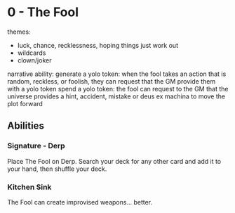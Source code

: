 # 0 - The Fool

themes:
 - luck, chance, recklessness, hoping things just work out
 - wildcards
 - clown/joker

narrative ability:
generate a yolo token: when the fool takes an action that is random, reckless, or foolish, they can request that the GM provide them with a yolo token
spend a yolo token: the fool can request to the GM that the universe provides a hint, accident, mistake or deus ex machina to move the plot forward


## Abilities

### Signature - Derp
Place The Fool on Derp. Search your deck for any other card and add it to your hand, then shuffle your deck.

### Kitchen Sink
The Fool can create improvised weapons... better.
